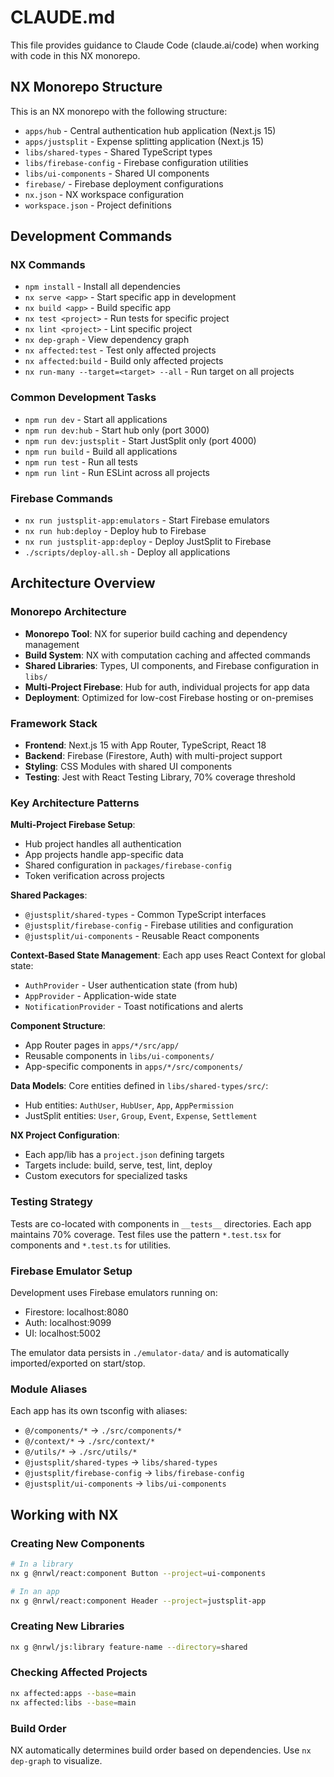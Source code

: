 # CLAUDE.md

This file provides guidance to Claude Code (claude.ai/code) when working with code in this NX monorepo.

## NX Monorepo Structure

This is an NX monorepo with the following structure:
- `apps/hub` - Central authentication hub application (Next.js 15)
- `apps/justsplit` - Expense splitting application (Next.js 15)
- `libs/shared-types` - Shared TypeScript types
- `libs/firebase-config` - Firebase configuration utilities
- `libs/ui-components` - Shared UI components
- `firebase/` - Firebase deployment configurations
- `nx.json` - NX workspace configuration
- `workspace.json` - Project definitions

## Development Commands

### NX Commands
- `npm install` - Install all dependencies
- `nx serve <app>` - Start specific app in development
- `nx build <app>` - Build specific app
- `nx test <project>` - Run tests for specific project
- `nx lint <project>` - Lint specific project
- `nx dep-graph` - View dependency graph
- `nx affected:test` - Test only affected projects
- `nx affected:build` - Build only affected projects
- `nx run-many --target=<target> --all` - Run target on all projects

### Common Development Tasks
- `npm run dev` - Start all applications
- `npm run dev:hub` - Start hub only (port 3000)
- `npm run dev:justsplit` - Start JustSplit only (port 4000)
- `npm run build` - Build all applications
- `npm run test` - Run all tests
- `npm run lint` - Run ESLint across all projects

### Firebase Commands
- `nx run justsplit-app:emulators` - Start Firebase emulators
- `nx run hub:deploy` - Deploy hub to Firebase
- `nx run justsplit-app:deploy` - Deploy JustSplit to Firebase
- `./scripts/deploy-all.sh` - Deploy all applications

## Architecture Overview

### Monorepo Architecture
- **Monorepo Tool**: NX for superior build caching and dependency management
- **Build System**: NX with computation caching and affected commands
- **Shared Libraries**: Types, UI components, and Firebase configuration in `libs/`
- **Multi-Project Firebase**: Hub for auth, individual projects for app data
- **Deployment**: Optimized for low-cost Firebase hosting or on-premises

### Framework Stack
- **Frontend**: Next.js 15 with App Router, TypeScript, React 18
- **Backend**: Firebase (Firestore, Auth) with multi-project support
- **Styling**: CSS Modules with shared UI components
- **Testing**: Jest with React Testing Library, 70% coverage threshold

### Key Architecture Patterns

**Multi-Project Firebase Setup**:
- Hub project handles all authentication
- App projects handle app-specific data
- Shared configuration in `packages/firebase-config`
- Token verification across projects

**Shared Packages**:
- `@justsplit/shared-types` - Common TypeScript interfaces
- `@justsplit/firebase-config` - Firebase utilities and configuration
- `@justsplit/ui-components` - Reusable React components

**Context-Based State Management**:
Each app uses React Context for global state:
- `AuthProvider` - User authentication state (from hub)
- `AppProvider` - Application-wide state
- `NotificationProvider` - Toast notifications and alerts

**Component Structure**:
- App Router pages in `apps/*/src/app/`
- Reusable components in `libs/ui-components/`
- App-specific components in `apps/*/src/components/`

**Data Models**:
Core entities defined in `libs/shared-types/src/`:
- Hub entities: `AuthUser`, `HubUser`, `App`, `AppPermission`
- JustSplit entities: `User`, `Group`, `Event`, `Expense`, `Settlement`

**NX Project Configuration**:
- Each app/lib has a `project.json` defining targets
- Targets include: build, serve, test, lint, deploy
- Custom executors for specialized tasks

### Testing Strategy

Tests are co-located with components in `__tests__` directories. Each app maintains 70% coverage. Test files use the pattern `*.test.tsx` for components and `*.test.ts` for utilities.

### Firebase Emulator Setup

Development uses Firebase emulators running on:
- Firestore: localhost:8080
- Auth: localhost:9099
- UI: localhost:5002

The emulator data persists in `./emulator-data/` and is automatically imported/exported on start/stop.

### Module Aliases

Each app has its own tsconfig with aliases:
- `@/components/*` → `./src/components/*`
- `@/context/*` → `./src/context/*`
- `@/utils/*` → `./src/utils/*`
- `@justsplit/shared-types` → `libs/shared-types`
- `@justsplit/firebase-config` → `libs/firebase-config`
- `@justsplit/ui-components` → `libs/ui-components`

## Working with NX

### Creating New Components
```bash
# In a library
nx g @nrwl/react:component Button --project=ui-components

# In an app
nx g @nrwl/react:component Header --project=justsplit-app
```

### Creating New Libraries
```bash
nx g @nrwl/js:library feature-name --directory=shared
```

### Checking Affected Projects
```bash
nx affected:apps --base=main
nx affected:libs --base=main
```

### Build Order
NX automatically determines build order based on dependencies. Use `nx dep-graph` to visualize.